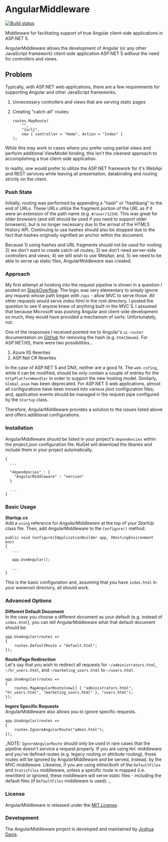 # AngularMiddleware

[![Build status](https://ci.appveyor.com/api/projects/status/mwbvor2k824iqpss?svg=true)](https://ci.appveyor.com/project/a11smiles/angularmiddleware)

Middleware for facilitating support of true Angular client-side applications in ASP.NET 5.

AngularMiddleware allows the development of Angular (or any other JavaScript framework) client-side application ASP.NET 5 without the need for controllers and views.

## Problem
Typically, with ASP.NET web applications, there are a few requirements for supporting Angular and other JavaScript frameworks.

1. Unnecessary controllers and views that are serving static pages
2. Creating "catch-all" routes:  

   ```  
   routes.MapRoute(  
       "",  
       "{url}",  
       new { controller = "Home", Action = "Index" }
   );
   ```

While this may work in cases where you prefer using partial views and perform additional ViewModel binding, this isn't the cleanest approach to accomplishing a true client-side application.

In reality, one would prefer to utilize the ASP.NET framework for it's WebApi and REST services while leaving all presentation, databinding and routing strictly on the client.

### Push State
Initially, routing was performed by appending a "hash" or "hashbang" to the end of URLs.  These URLs utilize the fragment portion of the URL as if it were an extension of the path name (e.g. `#/user/1234`).  This was great for older browsers (and still should be used if you need to support older browsers), but is no longer necessary due to the arrival of the HTML5 History API.  Continuing to use hashes should also be stopped due to the fact that hashes originally signified an anchor within the document.

Because 1) using hashes and URL fragments should not be used for routing; 2) we don't want to create catch-all routes; 3) we don't need server-side controllers and views; 4) we still wish to use WebApi; and, 5) we need to be able to serve up static files, AngularMiddleware was created.

### Approach
My first attempt at hooking into the request pipeline is shown in a question I posted on [StackOverflow](http://stackoverflow.com/questions/34051586/angularjs-with-mvc-6).  The logic was very elementary to simply ignore any request whose path began with `/api` - allow MVC to serve those.  _All_ other requests would serve _index.html_ in the root directory.  I posted the question to see if anyone knew of anything built-in the MVC 5.  I assumed that because Microsoft was pushing Angular and client-side development so much, they would have provided a mechanism of sorts.  Unfortunately, not.

One of the responses I received pointed me to Angular's `ui-router` documentation on [GitHub](https://github.com/angular-ui/ui-router/wiki/Frequently-Asked-Questions#how-to-configure-your-server-to-work-with-html5mode) for removing the hash (e.g. `html5mode`).  For ASP.NET/IIS, there were two possibilities...

1. Azure IIS Rewrites
2. ASP.Net C# Rewrites

In the case of ASP.NET 5 and DNX, neither are a good fit.  The `web.cofing`, while it can be modified, should be only contain a couple of entries for the `httpPlatformHandler` in order to support the new hosting model.  Similarly, `Global.asax` has been deprecated.  For ASP.NET 5 web applications, almost all configurations have been moved into various _json_ configuration files; and, application events should be managed in the request pipe configured by the `Startup` class.

Therefore, AngularMiddleware provides a solution to the issues listed above and offers additional configurations.

### Installation
AngularMiddleware should be listed in your project's `dependencies` within the _project.json_ configuration file.  NuGet will download the libaries and include them in your project automatically.

```
{
  ...

  "dependencies" : {
    "AngularMiddleware" : "version"
  }

  ...
}
```  

### Basic Usage
**Startup.cs**  
Add a `using` reference for _AngularMiddleware_ at the top of your _StartUp_ class file.  Then, add AngularMiddleware to the `Configure()` method.

```
public void Configure(IApplicationBuilder app, IHostingEnvironment env) 
{
   ...

   app.UseAngular();

   ...
}
```
This is the basic configuration and, assuming that you have `index.html` in your _wwwroot_ directory, all should work.

### Advanced Options  
**Different Default Document**  
In the case you choose a different document as your default (e.g. instead of `index.html`), you can tell AngularMiddleware what that default document should be.

```
app.UseAngular(routes =>
{
    routes.DefaultRoute = "default.html";
});

```
  
**Route/Page Redirection**  
Let's say that you wish to redirect all requests for `~/administrators.html`, `~/hr_users.html`, and `~/marketing_users.html` to `~/users.html`.

```
app.UseAngular(routes =>
{
    routes.MapAngularRoute(new[] { "administrators.html", "hr_users.html", "marketing_users.html" }, "users.html");
});

```  

**Ingore Specific Requests**  
AngularMiddleware also allows you to ignore specific requests.

```
app.UseAngular(routes =>
{
    routes.IgnoreAngularRoute("admin.html");
});

```  

_NOTE: `IgnoreAngularRoute` should only be used in rare cases that the pipeline doesn't service a request properly.  If you are using `MVC` middleware and you've defined routes (e.g. legacy routing or attribute routing), those routes will be ignored by AngularMiddleware and be served, instead, by the MVC middleware.  Likewise, if you are using either/both of the `DefaultFiles` and `StaticFiles` middleware, unless a specific route is mapped (i.e. rewritten) or ignored, these middleware will serve static files - including the default files (if `DefaultFiles` middleware is used). _  
### License
AngularMiddleware is released under the [MIT License](http://www.opensource.org/licenses/MIT).

### Development
The AngularMiddleware project is developed and maintained by [Joshua Davis](http://jdav.is).